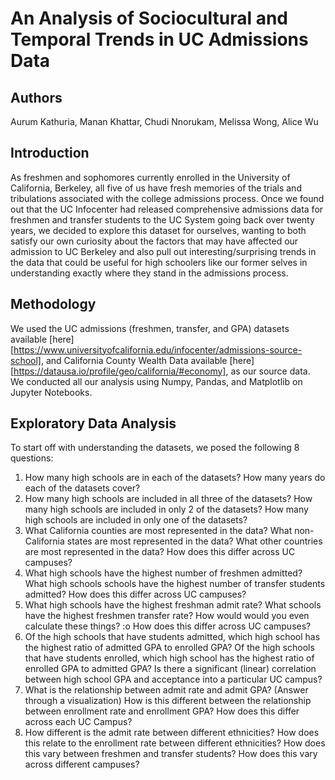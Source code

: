 # An Analysis of Sociocultural and Temporal Trends in UC Admissions Data

## Authors

Aurum Kathuria, Manan Khattar, Chudi Nnorukam, Melissa Wong, Alice Wu

## Introduction

As freshmen and sophomores currently enrolled in the University of California, Berkeley, all five of us have fresh memories of the trials and tribulations associated with the college admissions process. Once we found out that the UC Infocenter had released comprehensive admissions data for freshmen and transfer students to the UC System going back over twenty years, we decided to explore this dataset for ourselves, wanting to both satisfy our own curiosity about the factors that may have affected our admission to UC Berkeley and also pull out interesting/surprising trends in the data that could be useful for high schoolers like our former selves in understanding exactly where they stand in the admissions process.

## Methodology 

We used the UC admissions (freshmen, transfer, and GPA) datasets available [here][https://www.universityofcalifornia.edu/infocenter/admissions-source-school], and California County Wealth Data available [here][https://datausa.io/profile/geo/california/#economy], as our source data. We conducted all our analysis using Numpy, Pandas, and Matplotlib on Jupyter Notebooks. 

## Exploratory Data Analysis

To start off with understanding the datasets, we posed the following 8 questions: 

1. How many high schools are in each of the datasets? How many years do each of the datasets cover?
2. How many high schools are included in all three of the datasets? How many high schools are included in only 2 of the datasets? How many high schools are included in only one of the datasets?
3. What California counties are most represented in the data? What non-California states are most represented in the data? What other countries are most represented in the data? How does this differ across UC campuses?
4. What high schools have the highest number of freshmen admitted? What high schools schools have the highest number of transfer students admitted? How does this differ across UC campuses?
5. What high schools have the highest freshman admit rate? What schools have the highest freshmen transfer rate? How would would you even calculate these things? :o How does this differ across UC campuses?
6. Of the high schools that have students admitted, which high school has the highest ratio of admitted GPA to enrolled GPA? Of the high schools that have students enrolled, which high school has the highest ratio of enrolled GPA to admitted GPA? Is there a significant (linear) correlation between high school GPA and acceptance into a particular UC campus?
7. What is the relationship between admit rate and admit GPA? (Answer through a visualization) How is this different between the relationship between enrollment rate and enrollment GPA? How does this differ across each UC Campus?
8. How different is the admit rate between different ethnicities? How does this relate to the enrollment rate between different ethnicities? How does this vary between freshmen and transfer students? How does this vary across different campuses?



